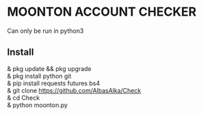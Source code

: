 # MOONTON ACCOUNT CHECKER

Can only be run in python3

## Install

& pkg update && pkg upgrade<br/>
& pkg install python git<br/>
& pip install requests futures bs4<br/>
& git clone https://github.com/AlbasAlka/Check<br/>
& cd Check<br/>
& python moonton.py<br/>
